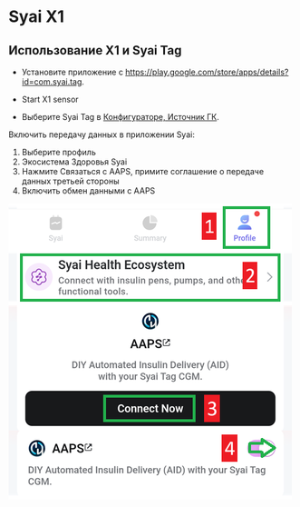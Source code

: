 # Syai X1


## Использование X1 и Syai Tag

-   Установите приложение с <https://play.google.com/store/apps/details?id=com.syai.tag>.

-   Start X1 sensor

- Выберите Syai Tag в [Конфигураторе, Источник ГК](#Config-Builder-bg-source).

Включить передачу данных в приложении Syai:

1. Выберите профиль
2. Экосистема Здоровья Syai
3. Нажмите Связаться с AAPS, примите соглашение о передаче данных третьей стороны
4. Включить обмен данными с AAPS

![Syai](../images/Syai.png)
